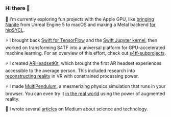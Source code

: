 ### Hi there 👋

<!-- 
```swift
let reality = "\u{47}\u{6f}\u{64} \u{2204}" 
```
-->

🔭 I'm currently exploring fun projects with the Apple GPU, like [bringing Nanite](https://github.com/philipturner/ue5-nanite-macos) from Unreal Engine 5 to macOS and making a Metal backend [for hipSYCL](https://github.com/illuhad/hipSYCL/issues/460).

⚡ I brought back [Swift for TensorFlow](https://github.com/tensorflow/swift) and the [Swift Jupyter kernel](https://github.com/google/swift-jupyter), then worked on transforming S4TF into a universal platform for GPU-accelerated machine learning. For an overview of this effort, check out [s4tf-subprojects](https://github.com/philipturner/s4tf-subprojects).

⚡ I created [ARHeadsetKit](https://github.com/philipturner/ARHeadsetKit), which brought the first AR headset experiences accessible to the average person. This included research into [reconstructing reality](https://github.com/philipturner/scene-color-reconstruction) in VR with constrained processing power.

⚡ I made [MultiPendulum](https://github.com/philipturner/multipendulum), a mesmerizing physics simulation that runs in your browser. You can even try it [in the real world](https://github.com/philipturner/ar-multipendulum) using the power of augmented reality.

📘 I wrote several [articles](https://medium.com/@philipturnerAR) on Medium about science and technology.

<!--
**philipturner/philipturner** is a ✨ _special_ ✨ repository because its `README.md` (this file) appears on your GitHub profile.

Here are some ideas to get you started:

- 🔭 I’m currently working on ...
- 🌱 I’m currently learning ...
- 👯 I’m looking to collaborate on ...
- 🤔 I’m looking for help with ...
- 💬 Ask me about ...
- 📫 How to reach me: ...
- 😄 Pronouns: ...
- ⚡ Fun fact: ...
-->
